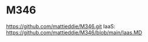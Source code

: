 # M346
https://github.com/mattieddie/M346.git
IaaS: https://github.com/mattieddie/M346/blob/main/Iaas.MD
